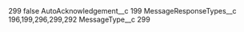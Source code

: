 <?xml version="1.0" encoding="UTF-8"?>
<CustomMetadata xmlns="http://soap.sforce.com/2006/04/metadata" xmlns:xsi="http://www.w3.org/2001/XMLSchema-instance" xmlns:xsd="http://www.w3.org/2001/XMLSchema">
    <label>299</label>
    <protected>false</protected>
    <values>
        <field>AutoAcknowledgement__c</field>
        <value xsi:type="xsd:string">199</value>
    </values>
    <values>
        <field>MessageResponseTypes__c</field>
        <value xsi:type="xsd:string">196,199,296,299,292</value>
    </values>
    <values>
        <field>MessageType__c</field>
        <value xsi:type="xsd:string">299</value>
    </values>
</CustomMetadata>
